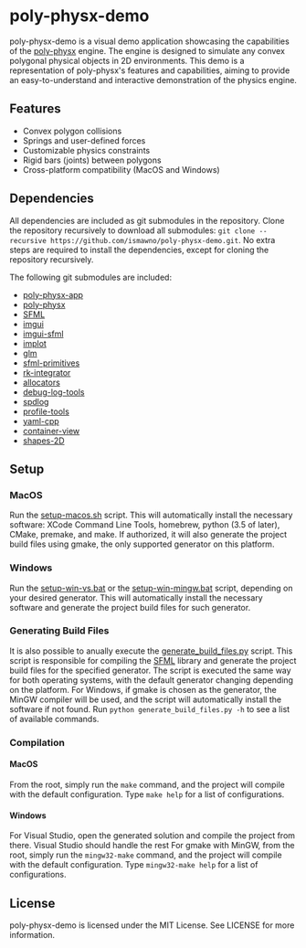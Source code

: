 # poly-physx-demo

poly-physx-demo is a visual demo application showcasing the capabilities of the [poly-physx](https://github.com/ismawno/poly-physx) engine. The engine is designed to simulate any convex polygonal physical objects in 2D environments. This demo is a representation of poly-physx's features and capabilities, aiming to provide an easy-to-understand and interactive demonstration of the physics engine.

## Features

- Convex polygon collisions
- Springs and user-defined forces
- Customizable physics constraints
- Rigid bars (joints) between polygons
- Cross-platform compatibility (MacOS and Windows)

## Dependencies

All dependencies are included as git submodules in the repository. Clone the repository recursively to download all submodules: `git clone --recursive https://github.com/ismawno/poly-physx-demo.git`. No extra steps are required to install the dependencies, except for cloning the repository recursively.

The following git submodules are included:

- [poly-physx-app](https://github.com/ismawno/poly-physx-app)
- [poly-physx](https://github.com/ismawno/poly-physx)
- [SFML](https://github.com/ismawno/SFML)
- [imgui](https://github.com/ismawno/imgui)
- [imgui-sfml](https://github.com/ismawno/imgui-sfml)
- [implot](https://github.com/ismawno/implot)
- [glm](https://github.com/g-truc/glm)
- [sfml-primitives](https://github.com/ismawno/sfml-primitives)
- [rk-integrator](https://github.com/ismawno/rk-integrator)
- [allocators](https://github.com/ismawno/allocators)
- [debug-log-tools](https://github.com/ismawno/debug-log-tools)
- [spdlog](https://github.com/gabime/spdlog)
- [profile-tools](https://github.com/ismawno/profile-tools)
- [yaml-cpp](https://github.com/ismawno/yaml-cpp)
- [container-view](https://github.com/ismawno/container-view)
- [shapes-2D](https://github.com/ismawno/shapes-2D)

## Setup

### MacOS

Run the [setup-macos.sh](https://github.com/ismawno/poly-physx-demo/blob/dev/scripts/setup-macos.sh) script. This will automatically install the necessary software: XCode Command Line Tools, homebrew, python (3.5 of later), CMake, premake, and make. If authorized, it will also generate the project build files using gmake, the only supported generator on this platform.

### Windows

Run the [setup-win-vs.bat](https://github.com/ismawno/poly-physx-demo/blob/dev/scripts/setup-win-vs.bat) or the [setup-win-mingw.bat](https://github.com/ismawno/poly-physx-demo/blob/dev/scripts/setup-win-mingw.bat) script, depending on your desired generator. This will automatically install the necessary software and generate the project build files for such generator.

### Generating Build Files

It is also possible to anually execute the [generate_build_files.py](https://github.com/ismawno/poly-physx-demo/blob/dev/scripts/generate_build_files.py) script. This script is responsible for compiling the [SFML](https://github.com/SFML/SFML) library and generate the project build files for the specified generator. The script is executed the same way for both operating systems, with the default generator changing depending on the platform. For Windows, if gmake is chosen as the generator, the MinGW compiler will be used, and the script will automatically install the software if not found. Run `python generate_build_files.py -h` to see a list of available commands.

### Compilation

#### MacOS

From the root, simply run the `make` command, and the project will compile with the default configuration. Type `make help` for a list of configurations.

#### Windows

For Visual Studio, open the generated solution and compile the project from there. Visual Studio should handle the rest
For gmake with MinGW, from the root, simply run the `mingw32-make` command, and the project will compile with the default configuration. Type `mingw32-make help` for a list of configurations.

## License

poly-physx-demo is licensed under the MIT License. See LICENSE for more information.